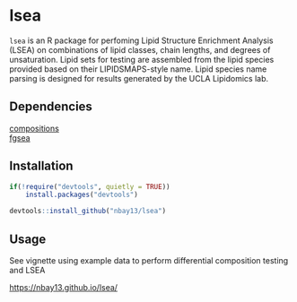 # lsea

`lsea` is an R package for perfoming Lipid Structure Enrichment Analysis (LSEA) on combinations of lipid classes, chain lengths, and degrees of unsaturation. Lipid sets for testing are assembled from the lipid species provided based on their LIPIDSMAPS-style name. Lipid species name parsing is designed for results generated by the UCLA Lipidomics lab.  

## Dependencies
[compositions](https://cran.r-project.org/web/packages/compositions/index.html) <br />
[fgsea](https://bioconductor.org/packages/release/bioc/html/fgsea.html)

## Installation
```R
if(!require("devtools", quietly = TRUE))
    install.packages("devtools")

devtools::install_github("nbay13/lsea")
```
## Usage
See vignette using example data to perform differential composition testing and LSEA

https://nbay13.github.io/lsea/
